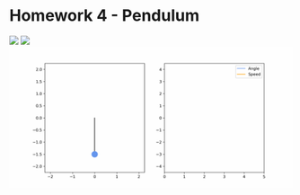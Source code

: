 # Homework 4 - Pendulum

![](./images/harm_math_pendulum_comparison_large_angle.gif)
![](./images/harm_math_pendulum_comparison_small_angle.gif)
![](./images/pendulum.gif)